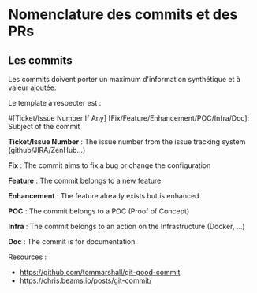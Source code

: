 # Nomenclature des commits et des PRs

## Les commits

Les commits doivent porter un maximum d'information synthétique et à valeur ajoutée.

Le template à respecter est :

#[Ticket/Issue Number If Any] [Fix/Feature/Enhancement/POC/Infra/Doc]: Subject of the commit

**Ticket/Issue Number** : The issue number from the issue tracking system (github/JIRA/ZenHub...)

**Fix** : The commit aims to fix a bug or change the configuration

**Feature** : The commit belongs to a new feature

**Enhancement** : The feature already exists but is enhanced

**POC** : The commit belongs to a POC (Proof of Concept)

**Infra** : The commit belongs to an action on the Infrastructure (Docker, ...)

**Doc** : The commit is for documentation

Resources : 
* https://github.com/tommarshall/git-good-commit
* https://chris.beams.io/posts/git-commit/
